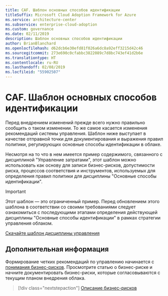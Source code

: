 ```yaml
---
title: CAF. Шаблон основных способов идентификации
titleSuffix: Microsoft Cloud Adoption Framework for Azure
ms.service: architecture-center
ms.subservice: enterprise-cloud-adoption
ms.custom: governance
ms.date: 02/11/2019
description: Шаблон основных способов идентификации
author: BrianBlanchard
ms.openlocfilehash: d62dcb6e30efd81f026a6dc8a92eff3215d42c46
ms.sourcegitcommit: 273e690c0cfabbc3822089c7d8bc743ef41d2b6e
ms.translationtype: HT
ms.contentlocale: ru-RU
ms.lasthandoff: 02/08/2019
ms.locfileid: "55902507"
---
```

# <a name="caf-identity-baseline-template"></a>CAF. Шаблон основных способов идентификации

Перед внедрением изменений прежде всего нужно правильно сообщить о таком изменении. То же самое касается изменения рекомендаций системы управления. Шаблон ниже выступает в качестве отправной точки для документирования и выражения правил политики, регулирующих основные способы идентификации в облаке.  

Несмотря на то что в нем имеется пример содержимого, связанного с дисциплиной "Управление затратами", этот шаблон можно использовать как основу для записи бизнес-рисков, допустимости риска, процессов соответствия и инструментов, используемых для определения правил политики для дисциплины "Основные способы идентификации".

> [!IMPORTANT]
> Этот шаблон — это ограниченный пример. Перед обновлением этого шаблона в соответствии со своими требованиями следует ознакомиться с последующими этапами определения действующей дисциплины "Основные способы идентификации" в рамках стратегии управления облаком.

<!-- markdownlint-disable MD033 -->

 <a href="https://archcenter.blob.core.windows.net/cdn/fusion/governance/Governance Discipline Template.docx">Скачайте шаблон дисциплины управления</a>

<!-- markdownlint-enable MD033 -->

## <a name="next-steps"></a>Дополнительная информация

Формирование четких рекомендаций по управлению начинается с [понимания бизнес-рисков](./business-risks.md). Просмотрите статью о бизнес-риске и начните документировать бизнес-риски, которые согласовываются с текущим планом внедрения облака.

> [!div class="nextstepaction"]
> [Описание бизнес-рисков](./business-risks.md)
